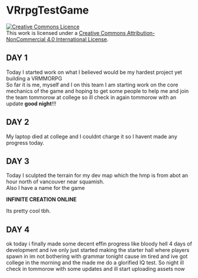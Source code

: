 # <b>VRrpgTestGame</b>
<a rel="license" href="http://creativecommons.org/licenses/by-nc/4.0/"><img alt="Creative Commons Licence" style="border-width:0" src="https://i.creativecommons.org/l/by-nc/4.0/88x31.png" /></a><br />This work is licensed under a <a rel="license" href="http://creativecommons.org/licenses/by-nc/4.0/">Creative Commons Attribution-NonCommercial 4.0 International License</a>.

<!DOCTYPE html>
<html>
  <body>
    <h2>
    DAY 1
    </h2>
    <p>
    Today I started work on what I believed would be my hardest project yet building a VRMMORPG<br>
    So far it is me, myself and I on this team I am starting work on the core mechanics of the game and hoping to get some people to help me and join the team tommorow at college so ill check in again tommorow with an update <b>good night</b>!!!
    </p>
    <h2></h2>
    <h2>
    DAY 2
    </h2>
    <p>
    My laptop died at college and I couldnt charge it so I havent made any progress today.
    </p>
    <h2></h2>
    <h2>
    DAY 3
    </h2>
    <p>
    Today I sculpted the terrain for my dev map which the hmp is from abot an hour north of vancouver near squamish.<br>Also I have a name for the game <p><b>INFINITE CREATION ONLINE</b></p>Its pretty cool tbh.
    </p>
    <h2></h2>
    <h2>
    DAY 4
    </h2>
    <p>
    ok today i finally made some decent effin progress like bloody hell 4 days of development and ive only just started making the starter hall where players spawn in im not bothering with grammar tonight cause im tired and ive got college in the morning and the made me do a glorified IQ test. So night ill check in tommorow with some updates and ill start uploading assets now
    </p>
    <h2></h2>
    
  </body>
</html>
